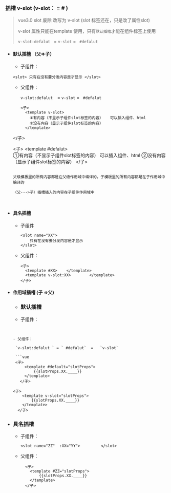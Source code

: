 ###  插槽 v-slot     (v-slot：  =   # )

> vue3.0 slot 废除 改写为 v-slot  (slot 标签还在，只是改了属性slot)
>
> v-slot 属性只能在template 使用，只有`默认插槽`才能在组件标签上使用
>
> `v-slot:defalut ` = `v-slot`    =   ` #defalut`

- #### 默认插槽 （父=>子）

  -  子组件：

    ````vue
    <slot> 只有在没有要分发内容是才显示 </slot>
    ````

  - 父组件：

    `v-slot:defalut  `=   `v-slot`  = ` #defalut`  
    
    ```vue
    <子> 
      <template v-slot>  
        ①有内容（不显示子组件slot标签的内容）   可以插入组件、html
        ②没有内容（显示子组件slot标签的内容）
      </template>
  </子>
    
  <子> 
      <template #defalut>  
        ①有内容（不显示子组件slot标签的内容）   可以插入组件、html
        ②没有内容（显示子组件slot标签的内容）
      </template>
    </子>
    ```
    
    父级模板里的所有内容都是在父级作用域中编译的，子模板里的所有内容都是在子作用域中编译的
    
    （父--->子）插槽插入的内容在子组件作用域中

  

- #### 具名插槽

  - 子组件

    ```vue
    <slot name="XX">  
        只有在没有要分发内容是才显示
    </slot>
    ```

  - 父组件：

    ```vue
    <子>
      <template #XX>    </template>
      <template v-slot:XX>        </template>
    </子>
    ```

    

  

- #### 作用域插槽 (子 =>父)

  - ### 默认插槽

  - 子组件：
  
    ```vue
  <slot :XX="YY">         </slot>
    ```

   - 父组件：

     `v-slot:defalut ` = ` #defalut`  =   `v-slot` 
     
     ```vue
     <子>
         <template #default="slotProps">
             {{slotProps.XX.____}}
         </template>
       </子>
     ```
     
     
     
     ```vue
     <子>
         <template v-slot="slotProps">
             {{slotProps.XX.____}}
         </template>
       </子>
     ```
  
- ### 具名插槽
  
  - 子组件：
  
    ```vue
    <slot name="ZZ"  :XX="YY">         </slot>
    ```
  
   - 父组件：
  
     ```vue
       <子>
         <template #ZZ="slotProps">
             {{slotProps.XX.____}}
         </template>
       </子>
     ```
  
  
  
  
  
  
  
  
  
  
  
  
  
  
  
  
  
    